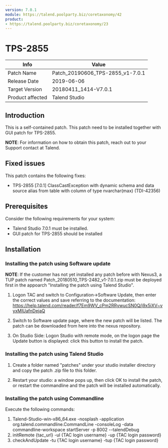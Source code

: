 ```yaml
---
version: 7.0.1
module: https://talend.poolparty.biz/coretaxonomy/42
product:
- https://talend.poolparty.biz/coretaxonomy/23
---
```


# TPS-2855

| Info             | Value |
| ---------------- | ---------------- |
| Patch Name       | Patch_20190606_TPS-2855_v1-7.0.1 |
| Release Date     | 2019-06-06 |
| Target Version   | 20180411_1414-V7.0.1 |
| Product affected | Talend Studio |

## Introduction

This is a self-contained patch. This patch need to be installed together with GUI patch for TPS-2855.

**NOTE**: For information on how to obtain this patch, reach out to your Support contact at Talend.

## Fixed issues

This patch contains the following fixes:

- TPS-2855 [7.0.1] ClassCastException with dynamic schema and data source alias from table with column of type nvarchar(max) (TDI-42356)

## Prerequisites

Consider the following requirements for your system:

- Talend Studio 7.0.1 must be installed.
- GUI patch for TPS-2855 should be installed

## Installation

### Installing the patch using Software update
**NOTE**: If the customer has not yet installed any patch before with Nexus3, a TUP patch named Patch_20180510_TPS-2482_v1-7.0.1.zip must be deployed first in the appoarch "Installing the patch using Talend Studio".

1) Logon TAC and switch to Configuration->Software Update, then enter the correct values and save referring to the documentation: https://help.talend.com/reader/f7Em9WV_cPm2RRywucSN0Q/j9x5iXV~vyxMlUafnDejaQ

2) Switch to Software update page, where the new patch will be listed. The patch can be downloaded from here into the nexus repository.

3) On Studio Side: Logon Studio with remote mode, on the logon page the Update button is displayed: click this button to install the patch.

### Installing the patch using Talend Studio

1) Create a folder named "patches" under your studio installer directory and copy the patch .zip file to this folder.

2) Restart your studio: a window pops up, then click OK to install the patch, or restart the commandline and the patch will be installed automatically.

### Installing the patch using Commandline

Execute the following commands:

1. Talend-Studio-win-x86_64.exe -nosplash -application org.talend.commandline.CommandLine -consoleLog -data commandline-workspace startServer -p 8002 --talendDebug
2. initRemote {tac_url} -ul {TAC login username} -up {TAC login password}
3. checkAndUpdate -tu {TAC login username} -tup {TAC login password}

